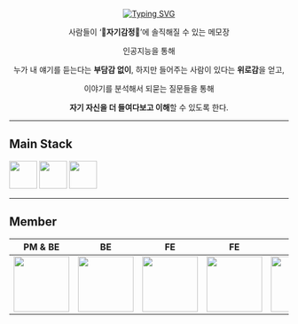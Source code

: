   <div align=center>
    
[![Typing SVG](https://readme-typing-svg.demolab.com?font=Stick&size=60&duration=6000&pause=1000&color=E9E9E9&center=true&vCenter=true&random=false&width=1000&height=150&lines=Emolog+(+Emotion+%2B+log+)+%F0%9F%93%92%E2%9C%8D%EF%B8%8F)](https://git.io/typing-svg)
    
  </div>
  <div align=center>

  사람들이 ‘**🤍자기감정🤍**’에 솔직해질 수 있는 메모장
  
  인공지능을 통해
  
  누가 내 얘기를 듣는다는 **부담감 없이**, 하지만 들어주는 사람이 있다는 **위로감**을 얻고,
  
  이야기를 분석해서 되묻는 질문들을 통해 
  
  **자기 자신을 더 들여다보고 이해**할 수 있도록 한다.	
      
  </div>

---
## Main Stack
<img src="https://upload.wikimedia.org/wikipedia/commons/7/79/Spring_Boot.svg" width=50 height=50> <img src="https://upload.wikimedia.org/wikipedia/commons/a/a7/React-icon.svg" width=50 height=50> <img src="https://upload.wikimedia.org/wikipedia/commons/9/99/Unofficial_JavaScript_logo_2.svg" width=50 height=50> 

---

## Member
|PM & BE|BE|FE|FE|AI|DESIGN|
|:--:|:--:|:--:|:--:|:--:|:--:|
|<a href="https://github.com/X1n9fU"> <img src="https://github.com/2024-LikeLion-Hackathon/.github/assets/121088189/cdb4af26-5a73-43b1-bfb3-3bfb42120a8e" width=100 height=100> </a> |<a href="https://github.com/gisu1102"> <img src="https://github.com/2024-LikeLion-Hackathon/.github/assets/121088189/6546ebef-c6db-452b-a355-5bdc7f27b10f" width=100 height=100> </a>|<a href="https://github.com/yereong"> <img src="https://github.com/2024-LikeLion-Hackathon/.github/assets/121088189/2a1f330a-c016-44a7-9072-ba3c29195fa4" width=100 height=100> </a>|<a href="https://github.com/yy0un9"> <img src="https://github.com/2024-LikeLion-Hackathon/.github/assets/121088189/18a17de3-05d5-4b44-b949-ada0a55f404a" width=100 height=100> </a>|<a href="https://github.com/Hwan9915"> <img src="https://github.com/2024-LikeLion-Hackathon/.github/assets/121088189/30447c44-40d2-4c08-b071-9d1736ec86ca" width=100 height=100> </a>|<a href="https://github.com/yunzena"> <img src="https://github.com/2024-LikeLion-Hackathon/.github/assets/121088189/e7a7495e-2bdf-48df-86bb-7fcadc300e5e" width=100 height=100> </a>



